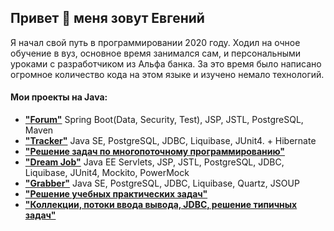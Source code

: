 ## Привет 👋 меня зовут Евгений
<p>Я начал свой путь в программировании 2020 году. Ходил на очное обучение в вуз, основное время занимался сам, и персональными уроками с разработчиком из Альфа банка. За это время было написано огромное количество кода на этом языке и изучено немало технологий.</p>
<h4>Мои проекты на Java:</h4>
<ul>
  <li>
    <strong><a href="https://github.com/ListerioAxxe/car_accident">"Forum"</a></strong> Spring Boot(Data, Security, Test), JSP, JSTL, PostgreSQL, Maven
  </li>
    <li>
    <strong><a href="https://github.com/ListerioAxxe/job4j_tracker">"Tracker"</a></strong> Java SE, PostgreSQL, JDBC, Liquibase, JUnit4.  + Hibernate
  </li>
      <li>
    <strong><a href="https://github.com/ListerioAxxe/job4j_threads">"Решение задач по многопоточному программированию"</a></strong>
  </li>
  <li>
    <strong><a href="https://github.com/ListerioAxxe/job4j_dreamjob">"Dream Job"</a></strong> Java EE Servlets, JSP, JSTL, PostgreSQL, JDBC, Liquibase, JUnit4, Mockito, PowerMock
  </li>
  <li>
    <strong><a href="https://github.com/ListerioAxxe/job4j_grabber">"Grabber"</a></strong> Java SE, PostgreSQL, JDBC, Liquibase, Quartz, JSOUP
  </li>
    <li>
    <strong><a href="https://github.com/ListerioAxxe/job4j_elementary">"Решение учебных практических задач"</a></strong>
  </li>
  <li>
    <strong><a href="https://github.com/ListerioAxxe/job4j_design">"Коллекции, потоки ввода вывода, JDBC, решение типичных задач"</a></strong>
  </li>
  
  <!-- <li><strong><a href=""></a></strong></li> -->
</ul>
<br>
